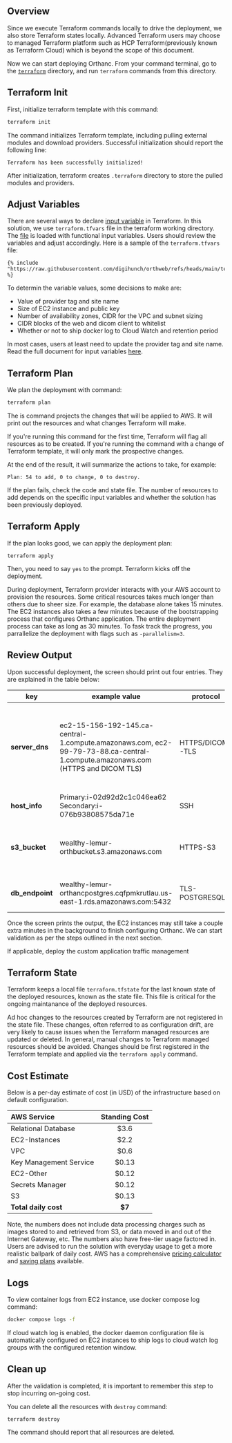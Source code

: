 
## Overview
Since we execute Terraform commands locally to drive the deployment, we also store Terraform states locally. Advanced Terraform users may choose to managed Terraform platform such as HCP Terraform(previously known as Terraform Cloud) which is beyond the scope of this document. 

Now we can start deploying Orthanc. From your command terminal, go to the [`terraform`](https://github.com/digihunch/orthweb/tree/main/terraform) directory, and run `terraform` commands from this directory.

## Terraform Init
First, initialize terraform template with this command:
```sh
terraform init
```
The command initializes Terraform template, including pulling external modules and download providers. Successful initialization should report the following line: 

```
Terraform has been successfully initialized!
```

After initialization, terraform creates `.terraform` directory to store the pulled modules and providers.

## Adjust Variables

There are several ways to declare [input variable](https://developer.hashicorp.com/terraform/language/values/variables) in Terraform. In this solution, we use `terraform.tfvars` file in the terraform working directory. The [file](https://github.com/digihunch/orthweb/blob/main/terraform/terraform.tfvars) is loaded with functional input variables. Users should review the variables and adjust accordingly. Here is a sample of the `terraform.tfvars` file:

```
{% include "https://raw.githubusercontent.com/digihunch/orthweb/refs/heads/main/terraform/terraform.tfvars" %}
```

To determin the variable values, some decisions to make are:

- Value of provider tag and site name 
- Size of EC2 instance and public key
- Number of availability zones, CIDR for the VPC and subnet sizing
- CIDR blocks of the web and dicom client to whitelist
- Whether or not to ship docker log to Cloud Watch and retention period

In most cases, users at least need to update the provider tag and site name. Read the full document for input variables [here](https://github.com/digihunch/orthweb/blob/main/terraform/README.md).

## Terraform Plan
We plan the deployment with command:

```sh
terraform plan
```

The is command projects the changes that will be applied to AWS. It will print out the resources and what changes Terraform will make.

If you're running this command for the first time, Terraform will flag all resources as to be created. If you're running the command with a change of Terraform template, it will only mark the prospective changes. 

At the end of the result, it will summarize the actions to take, for example:
```
Plan: 54 to add, 0 to change, 0 to destroy.
```
If the plan fails, check the code and state file. The number of resources to add depends on the specific input variables and whether the solution has been previously deployed.

## Terraform Apply

If the plan looks good, we can apply the deployment plan:
```
terraform apply
```
Then, you need to say `yes` to the prompt. Terraform kicks off the deployment.  

During deployment, Terraform provider interacts with your AWS account to provision the resources. Some critical resources takes much longer than others due to sheer size. For example, the database alone takes 15 minutes. The EC2 instances also takes a few minutes because of the bootstrapping process that configures Orthanc application. The entire deployment process can take as long as 30 minutes. To fask track the progress, you parrallelize the deployment with flags such as `-parallelism=3`. 

## Review Output

Upon successful deployment, the screen should print out four entries. They are explained in the table below:

|key|example value|protocol|purpose|
|--|--|--|--|
|**server_dns**|ec2-15-156-192-145.ca-central-1.compute.amazonaws.com, ec2-99-79-73-88.ca-central-1.compute.amazonaws.com (HTTPS and DICOM TLS)|HTTPS/DICOM-TLS|Business traffic: HTTPS on port 443 and DICOM-TLS on port 11112. Reachable from the Internet.|
|**host_info**|Primary:i-02d92d2c1c046ea62    Secondary:i-076b93808575da71e|SSH|For management traffic. |
|**s3_bucket**|wealthy-lemur-orthbucket.s3.amazonaws.com|HTTPS-S3| For orthanc to store and fetch images. Access is restricted.|
|**db_endpoint**|wealthy-lemur-orthancpostgres.cqfpmkrutlau.us-east-1.rds.amazonaws.com:5432|TLS-POSTGRESQL| For orthanc to index data. Access is restricted.|

Once the screen prints the output, the EC2 instances may still take a couple extra minutes in the background to finish  configuring Orthanc. We can start validation as per the steps outlined in the next section. 

If applicable, deploy the custom application traffic management

## Terraform State
Terraform keeps a local file `terraform.tfstate` for the last known state of the deployed resources, known as the state file. This file is critical for the ongoing maintanance of the deployed resources.

Ad hoc changes to the resources created by Terraform are not registered in the state file. These changes, often referred to as configuration drift, are very likely to cause issues when the Terraform managed resources are updated or deleted. In general, manual changes to Terraform managed resources should be avoided. Changes should be first registered in the Terraform template and applied via the `terraform apply` command.

## Cost Estimate

Below is a per-day estimate of cost (in USD) of the infrastructure based on default configuration. 

| AWS Service   | Standing Cost |
| :---------------- | :------: |
| Relational Database |  $3.6   |
| EC2-Instances |  $2.2   |
| VPC |  $0.6   |
| Key Management Service |  $0.13   |
| EC2-Other |  $0.12   |
| Secrets Manager |  $0.12   |
| S3 |  $0.13   |
| <b>Total daily cost</b> |  <b>$7</b>   |

Note, the numbers does not include data processing charges such as images stored to and retrieved from S3, or data moved in and out of the Internet Gateway, etc. The numbers also have free-tier usage factored in. Users are advised to run the solution with everyday usage to get a more realistic ballpark of daily cost. AWS has a comprehensive [pricing calculator](https://calculator.aws/#/) and [saving plans](https://aws.amazon.com/savingsplans/) available.

## Logs
To view container logs from EC2 instance, use docker compose log command:
```sh
docker compose logs -f
```
If cloud watch log is enabled, the docker daemon configuration file is automatically configured on EC2 instances to ship logs to cloud watch log groups with the configured retention window. 


## Clean up
After the validation is completed, it is important to remember this step to stop incurring on-going cost.

You can delete all the resources with `destroy` command:
```
terraform destroy
```
The command should report that all resources are deleted.

